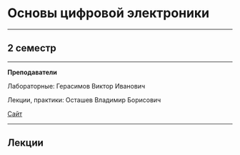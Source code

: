# Основы цифровой электроники
____________
## 2 семестр
___________
**Преподаватели**

Лабораторные: Герасимов Виктор Иванович

Лекции, практики: Осташев Владимир Борисович

[Сайт](http://ostashevvb.spb.ru/) 
_________
## Лекции

